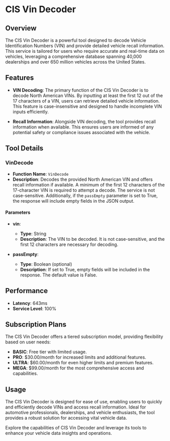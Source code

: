 # CIS Vin Decoder

## Overview

The CIS Vin Decoder is a powerful tool designed to decode Vehicle Identification Numbers (VIN) and provide detailed vehicle recall information. This service is tailored for users who require accurate and real-time data on vehicles, leveraging a comprehensive database spanning 40,000 dealerships and over 650 million vehicles across the United States.

## Features

- **VIN Decoding**: The primary function of the CIS Vin Decoder is to decode North American VINs. By inputting at least the first 12 out of the 17 characters of a VIN, users can retrieve detailed vehicle information. This feature is case-insensitive and designed to handle incomplete VIN inputs efficiently.

- **Recall Information**: Alongside VIN decoding, the tool provides recall information when available. This ensures users are informed of any potential safety or compliance issues associated with the vehicle.

## Tool Details

### VinDecode

- **Function Name**: `VinDecode`
- **Description**: Decodes the provided North American VIN and offers recall information if available. A minimum of the first 12 characters of the 17-character VIN is required to attempt a decode. The service is not case-sensitive. Additionally, if the `passEmpty` parameter is set to True, the response will include empty fields in the JSON output.

#### Parameters

- **vin**: 
  - **Type**: String
  - **Description**: The VIN to be decoded. It is not case-sensitive, and the first 12 characters are necessary for decoding.
  
- **passEmpty**:
  - **Type**: Boolean (optional)
  - **Description**: If set to True, empty fields will be included in the response. The default value is False.

## Performance

- **Latency**: 643ms
- **Service Level**: 100%

## Subscription Plans

The CIS Vin Decoder offers a tiered subscription model, providing flexibility based on user needs:

- **BASIC**: Free tier with limited usage.
- **PRO**: $30.00/month for increased limits and additional features.
- **ULTRA**: $60.00/month for even higher limits and premium features.
- **MEGA**: $99.00/month for the most comprehensive access and capabilities.

## Usage

The CIS Vin Decoder is designed for ease of use, enabling users to quickly and efficiently decode VINs and access recall information. Ideal for automotive professionals, dealerships, and vehicle enthusiasts, the tool provides a robust solution for accessing vital vehicle data.

Explore the capabilities of CIS Vin Decoder and leverage its tools to enhance your vehicle data insights and operations.